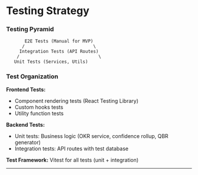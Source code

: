 # Testing Strategy

### Testing Pyramid

```
       E2E Tests (Manual for MVP)
      /                          \
     Integration Tests (API Routes)
    /                              \
   Unit Tests (Services, Utils)
```

### Test Organization

**Frontend Tests:**
- Component rendering tests (React Testing Library)
- Custom hooks tests
- Utility function tests

**Backend Tests:**
- Unit tests: Business logic (OKR service, confidence rollup, QBR generator)
- Integration tests: API routes with test database

**Test Framework:** Vitest for all tests (unit + integration)

---
